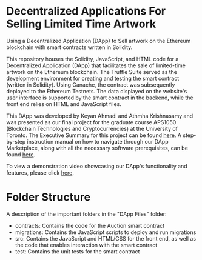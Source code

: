 # Decentralized Applications For Selling Limited Time Artwork
Using a Decentralized Application (DApp) to Sell artwork on the Ethereum blockchain with smart contracts written in Solidity.

This repository houses the Solidity, JavaScript, and HTML code for a Decentralized Application (DApp) that facilitates the sale of limited-time artwork on the Ethereum blockchain. The Truffle Suite served as the development environment for creating and testing the smart contract (written in Solidity). Using Ganache, the contract was subsequently deployed to the Ethereum Testnets. The data displayed on the website's user interface is supported by the smart contract in the backend, while the front end relies on HTML and JavaScript files.

This DApp was developed by Keyan Ahmadi and Athmha Krishnasamy and was presented as our final project for the graduate course APS1050 (Blockchain Technologies and Cryptocurrencies) at the University of Toronto. The Executive Summary for this project can be found [here](https://github.com/K2Ahmadi/Decentralized-Applications-For-Selling-Limited-Time-Artwork/blob/main/Project-Summary/Project%20Summary.pdf). A step-by-step instruction manual on how to navigate through our DApp Marketplace, along with all the necessary software prerequisites, can be found [here](https://github.com/K2Ahmadi/Decentralized-Applications-For-Selling-Limited-Time-Artwork/blob/main/Setup-Instructions/Setup%20Instructions.pdf).

To view a demonstration video showcasing our DApp's functionality and features, please click [here](https://youtu.be/ZLeNPamK6Ao).

# Folder Structure

A description of the important folders in the "DApp Files" folder:

 - contracts: Contains the code for the Auction smart contract
 -  migrations: Contains the JavaScript scripts to deploy and run migrations 
 - src: Contains the JavaScript and HTML/CSS for the front end, as well as the code that enables interaction with the smart contract
 - test: Contains the unit tests for the smart contract
